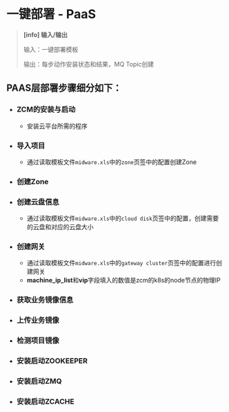 # 一键部署 - PaaS

> **[info] 输入/输出**
> 
> 输入：一键部署模板
> 
> 输出：每步动作安装状态和结果，MQ Topic创建

## PAAS层部署步骤细分如下：

* ### ZCM的安装与启动
  * 安装云平台所需的程序
 
* ### 导入项目
  * 通过读取模板文件`midware.xls`中的`zone`页签中的配置创建Zone
   
* ### 创建Zone

* ### 创建云盘信息
  * 通过读取模板文件`midware.xls`中的`cloud disk`页签中的配置，创建需要的云盘和对应的云盘大小

* ### 创建网关
  * 通过读取模板文件`midware.xls`中的`gateway cluster`页签中的配置进行创建网关
  * **machine\_ip\_list**和**vip**字段填入的数值是zcm的k8s的node节点的物理IP

* ### 获取业务镜像信息

* ### 上传业务镜像

* ### 检测项目镜像

* ### 安装启动ZOOKEEPER

* ### 安装启动ZMQ

* ### 安装启动ZCACHE







